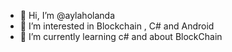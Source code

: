 - 👋 Hi, I’m @aylaholanda
- 👀 I’m interested in Blockchain , C# and Android
- 🌱 I’m currently learning c# and about BlockChain

<!---
aylaholanda/aylaholanda is a ✨ special ✨ repository because its `README.md` (this file) appears on your GitHub profile.
You can click the Preview link to take a look at your changes.
--->
